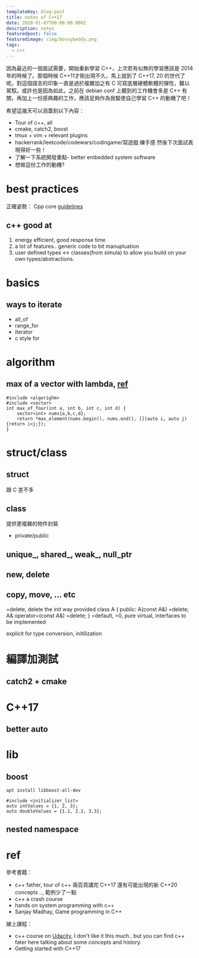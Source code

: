 ```yaml
---
templateKey: blog-post
title: notes of C++17
date: 2020-01-07T00:00:00.000Z
description: notes 
featuredpost: false
featuredimage: /img/bossybeddy.png
tags:
  - c++
---
```

因為最近的一個面試需要，開始重新學習 C++，上次若有似無的學習應該是 2014 年的時候了。那個時候 C++11才剛出現不久，馬上就到了 C++17, 20 的世代了呢。對這個語言的印象一直是過於複雜加之有 C 可寫底層硬體軟體的彈性，難以駕馭。或許也是因為如此，之前在 debian conf 上聽到的工作機會多是 C++ 有關，再加上一份感興趣的工作，應該足夠作為我驅使自己學習 C++ 的動機了吧！

希望這幾天可以涵蓋到以下內容：
* Tour of c++, all
* cmake, catch2, boost
* tmux + vim + relevant plugins
* hackerrank/leetcode/codewars/codingame/寫遊戲 練手感
然後下次面試表現得好一些！
* 了解一下系統開發重點- better embedded system software
* 想做這份工作的動機?

# best practices
正確姿勢： Cpp core [guidelines](https://github.com/isocpp/CppCoreGuidelines/blob/master/CppCoreGuidelines.md)

## c++ good at
1. energy efficient, good response time
2. a lot of features.. generic code to bit manupluation
3. user defined types <-> classes(from simula) to allow you build on your own types/abstractions.


# basics
## ways to iterate
* all_of
* range_for
* iterator
* c style for

# algorithm
## max of a vector with lambda, [ref](http://www.cplusplus.com/reference/algorithm/max_element/)
```
#include <algorighm>
#include <vector>
int max_of_four(int a, int b, int c, int d) {
    vector<int> nums{a,b,c,d};
    return *max_element(nums.begin(), nums.end(), [](auto i, auto j) {return i<j;});
}
```


# struct/class
## struct
跟 C 差不多
## class
提供更複雜的物件封裝
* private/public

## unique_, shared_, weak_, null_ptr


## new, delete

## copy, move, ... etc
=delete, delete the init way provided
class A {
  public:
  A(const A&) =delete;
  A& operator=(const A&) =delete;
}
=default,
=0, pure virtual, interfaces to be implemented

explicit for type conversion, initilization

# 編譯加測試
## catch2 + cmake

# C++17
## better auto

# lib
## boost
`apt install libboost-all-dev`
```
#include <initializer_list>
auto intValues = {1, 2, 3};
auto doubleValues = {1.1, 2.2, 3.3};
```



## nested namespace

# ref
參考書籍：
* c++ father, tour of c++
兩百頁講完 C++17 還有可能出現的新 C++20 concepts .., 範例少了一點
* c++ a crash course
* hands on system programming with c++
* Sanjay Madhay, Game programming in C++ 


線上課程：
* c++ course on [Udacity](https://classroom.udacity.com/courses/ud210), I don't like it this much.. but you can find c++ fater here talking about some concepts and history.
* Getting started with C++17
